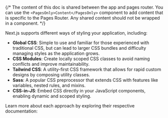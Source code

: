 {/\* The content of this doc is shared between the app and pages router.
You can use the `<PagesOnly>Content</PagesOnly>` component to add
content that is specific to the Pages Router. Any shared content should
not be wrapped in a component. \*/}

Next.js supports different ways of styling your application, including:

-   **Global CSS**: Simple to use and familiar for those experienced
    with traditional CSS, but can lead to larger CSS bundles and
    difficulty managing styles as the application grows.
-   **CSS Modules**: Create locally scoped CSS classes to avoid naming
    conflicts and improve maintainability.
-   **Tailwind CSS**: A utility-first CSS framework that allows for
    rapid custom designs by composing utility classes.
-   **Sass**: A popular CSS preprocessor that extends CSS with features
    like variables, nested rules, and mixins.
-   **CSS-in-JS**: Embed CSS directly in your JavaScript components,
    enabling dynamic and scoped styling.

Learn more about each approach by exploring their respective
documentation:
